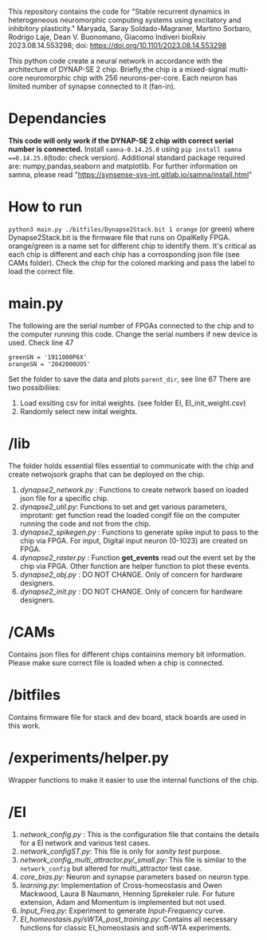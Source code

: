 This repository contains the code for "Stable recurrent dynamics in heterogeneous neuromorphic computing systems using excitatory and inhibitory plasticity." Maryada, Saray Soldado-Magraner, Martino Sorbaro, Rodrigo Laje, Dean V. Buonomano, Giacomo Indiveri bioRxiv 2023.08.14.553298; doi: https://doi.org/10.1101/2023.08.14.553298 

This python code create a neural network in accordance with the architecture of DYNAP-SE 2 chip. Briefly,the chip is a mixed-signal multi-core neuromorphic chip with 256 neurons-per-core. Each neuron has limited number of synapse connected to it (fan-in). 
# Dependancies
**This code will only work if the DYNAP-SE 2 chip with correct serial number is connected.**
Install `samna-0.14.25.0` using `pip install samna ==0.14.25.0`(todo: check version). Additional standard package required are: numpy,pandas,seaborn and matplotlib. 
For further information on samna, please read "https://synsense-sys-int.gitlab.io/samna/install.html"

# How to run 
`python3 main.py ./bitfiles/Dynapse2Stack.bit 1 orange` (or green) where Dynapse2Stack.bit is the firmware file that runs on OpalKelly FPGA. orange/green is a name set for different chip to identify them. It's critical as each chip is different and each chip has a corrosponding json file (see CAMs folder). Check the chip for the colored marking and pass the label to load the correct file.

# main.py 

The following are the serial number of FPGAs connected to the chip and to the computer running this code. Change the serial numbers if new device is used. Check line 47

```
greenSN = '1911000P6X'
orangeSN = '2042000UO5'
```

Set the folder to save the data and plots `parent_dir`, see line 67 
There are two possibiliies:
1. Load exsiting csv for inital weights. (see folder EI, EI_init_weight.csv)
2. Randomly select new inital weights.

# /lib

The folder holds essential files essential to communicate with the chip and create netwojsork graphs that can be deployed on the chip.   

1. *dynapse2_network.py* : Functions to create network based on loaded json file for a specific chip.
2. *dynapse2_util.py*: Functions to set and get various parameters, improtant: get function read the loaded congif file on the computer running the code and not from the chip.
3. *dynapse2_spikegen.py* :  Functions to generate spike input to pass to the chip via FPGA. For input, Digital input neuron (0-1023) are created on FPGA.
4. *dynapse2_raster.py* : Function **get_events** read out the event set by the chip via FPGA. Other function are helper function to plot these events.
5. *dynapse2_obj.py* : DO NOT CHANGE.  Only of concern for hardware designers.
6. *dynapse2_init.py* : DO NOT CHANGE. Only of concern for hardware designers.

# /CAMs
Contains json files for different chips containins memory bit information. Please make sure correct file is loaded when a chip is connected. 

# /bitfiles
Contains firmware file for stack and dev board, stack boards are used in this work. 

# /experiments/helper.py
Wrapper functions to make it easier to use the internal functions of the chip. 

# /EI 

1. *network_config.py* : This is the configuration file that contains the details for a EI network and various test cases.
2. *network_configST.py*: This file is only for *sanity test* purpose.
3. *network_config_multi_attractor.py/_small.py*: This file is similar to the `network_config` but altered for multi_attractor test case.
4. *core_bias.py*: Neuron and synapse parameters based on neuron type.
5. *learning.py*: Implementation of Cross-homeostasis and Owen Mackwood, Laura B Naumann, Henning Sprekeler rule. For future extension, Adam and Momentum is implemented but not used.
6. *Input_Freq.py*: Experiment to generate *Input-Frequency* curve.
7. *EI_homeostasis.py/sWTA_post_training.py*: Contains all necessary functions for classic EI_homeostasis and soft-WTA experiments.

